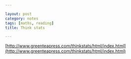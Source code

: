 ```yaml
---

layout: post
category: notes
tags: [maths, reading]
title: Think stats

---
```


[http://www.greenteapress.com/thinkstats/html/index.html](http://www.greenteapress.com/thinkstats/html/index.html)
